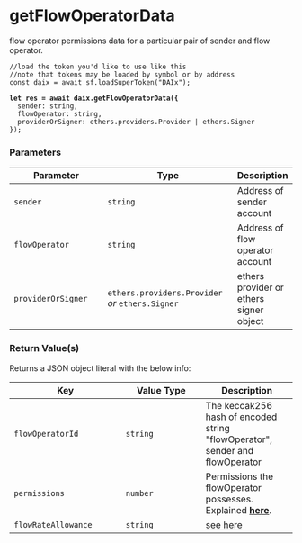 # getFlowOperatorData

flow operator permissions data for a particular pair of sender and flow operator.

<pre class="language-javascript"><code class="lang-javascript">//load the token you'd like to use like this 
//note that tokens may be loaded by symbol or by address
const daix = await sf.loadSuperToken("DAIx");
<strong>
</strong><strong>let res = await daix.getFlowOperatorData({
</strong>  sender: string,
  flowOperator: string,
  providerOrSigner: ethers.providers.Provider | ethers.Signer
});
</code></pre>

### Parameters

<table><thead><tr><th width="182">Parameter</th><th width="231.33333333333331">Type</th><th>Description</th></tr></thead><tbody><tr><td><code>sender</code></td><td><code>string</code></td><td>Address of sender account</td></tr><tr><td><code>flowOperator</code></td><td><code>string</code></td><td>Address of flow operator account</td></tr><tr><td><code>providerOrSigner</code></td><td><code>ethers.providers.Provider</code> <em>or</em> <code>ethers.Signer</code></td><td>ethers provider or ethers signer object</td></tr></tbody></table>

### Return Value(s)

Returns a JSON object literal with the below info:

<table><thead><tr><th width="183">Key</th><th width="126.33333333333331">Value Type</th><th>Description</th></tr></thead><tbody><tr><td><code>flowOperatorId</code></td><td><code>string</code></td><td>The keccak256 hash of encoded string "flowOperator", sender and flowOperator</td></tr><tr><td><code>permissions</code></td><td><code>number</code></td><td>Permissions the flowOperator possesses. Explained <a href="../../more.../cfa-access-control-list-acl.md#permissions-parameter"><strong>here</strong></a>.</td></tr><tr><td><code>flowRateAllowance</code></td><td><code>string</code></td><td><a href="../../more.../cfa-access-control-list-acl.md#flowrateallowance-parameter">see here</a></td></tr></tbody></table>
